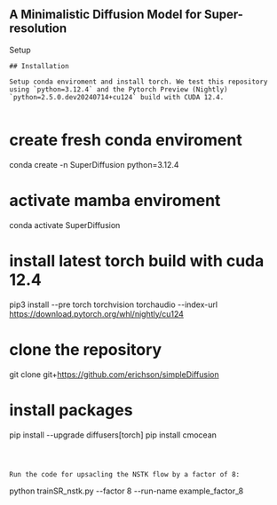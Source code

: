 ## A Minimalistic Diffusion Model for Super-resolutionSetup```## InstallationSetup conda enviroment and install torch. We test this repository using `python=3.12.4` and the Pytorch Preview (Nightly) `python=2.5.0.dev20240714+cu124` build with CUDA 12.4.```# create fresh conda enviromentconda create -n SuperDiffusion python=3.12.4# activate mamba enviromentconda activate SuperDiffusion# install latest torch build with cuda 12.4pip3 install --pre torch torchvision torchaudio --index-url https://download.pytorch.org/whl/nightly/cu124# clone the repositorygit clone git+https://github.com/erichson/simpleDiffusion# install packagespip install --upgrade diffusers[torch]pip install cmocean```Run the code for upsacling the NSTK flow by a factor of 8:```python trainSR_nstk.py  --factor 8 --run-name example_factor_8```